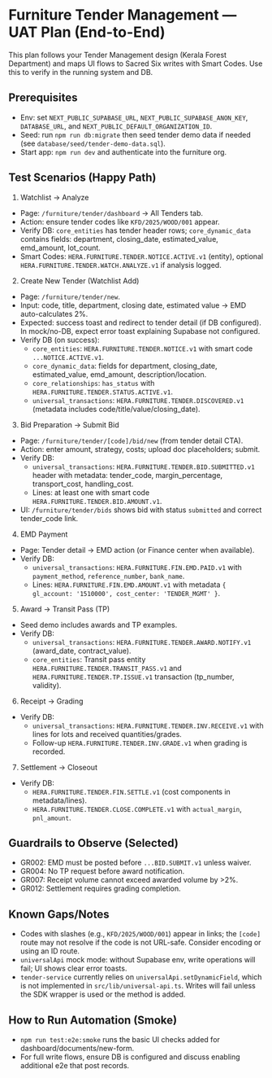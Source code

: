 # Furniture Tender Management — UAT Plan (End-to-End)

This plan follows your Tender Management design (Kerala Forest Department) and maps UI flows to Sacred Six writes with Smart Codes. Use this to verify in the running system and DB.

## Prerequisites
- Env: set `NEXT_PUBLIC_SUPABASE_URL`, `NEXT_PUBLIC_SUPABASE_ANON_KEY`, `DATABASE_URL`, and `NEXT_PUBLIC_DEFAULT_ORGANIZATION_ID`.
- Seed: run `npm run db:migrate` then seed tender demo data if needed (see `database/seed/tender-demo-data.sql`).
- Start app: `npm run dev` and authenticate into the furniture org.

## Test Scenarios (Happy Path)
1) Watchlist → Analyze
- Page: `/furniture/tender/dashboard` → All Tenders tab.
- Action: ensure tender codes like `KFD/2025/WOOD/001` appear.
- Verify DB: `core_entities` has tender header rows; `core_dynamic_data` contains fields: department, closing_date, estimated_value, emd_amount, lot_count.
- Smart Codes: `HERA.FURNITURE.TENDER.NOTICE.ACTIVE.v1` (entity), optional `HERA.FURNITURE.TENDER.WATCH.ANALYZE.v1` if analysis logged.

2) Create New Tender (Watchlist Add)
- Page: `/furniture/tender/new`.
- Input: code, title, department, closing date, estimated value → EMD auto-calculates 2%.
- Expected: success toast and redirect to tender detail (if DB configured). In mock/no-DB, expect error toast explaining Supabase not configured.
- Verify DB (on success):
  - `core_entities`: `HERA.FURNITURE.TENDER.NOTICE.v1` with smart code `...NOTICE.ACTIVE.v1`.
  - `core_dynamic_data`: fields for department, closing_date, estimated_value, emd_amount, description/location.
  - `core_relationships`: `has_status` with `HERA.FURNITURE.TENDER.STATUS.ACTIVE.v1`.
  - `universal_transactions`: `HERA.FURNITURE.TENDER.DISCOVERED.v1` (metadata includes code/title/value/closing_date).

3) Bid Preparation → Submit Bid
- Page: `/furniture/tender/[code]/bid/new` (from tender detail CTA).
- Action: enter amount, strategy, costs; upload doc placeholders; submit.
- Verify DB:
  - `universal_transactions`: `HERA.FURNITURE.TENDER.BID.SUBMITTED.v1` header with metadata: tender_code, margin_percentage, transport_cost, handling_cost.
  - Lines: at least one with smart code `HERA.FURNITURE.TENDER.BID.AMOUNT.v1`.
- UI: `/furniture/tender/bids` shows bid with status `submitted` and correct tender_code link.

4) EMD Payment
- Page: Tender detail → EMD action (or Finance center when available).
- Verify DB:
  - `universal_transactions`: `HERA.FURNITURE.FIN.EMD.PAID.v1` with `payment_method`, `reference_number`, `bank_name`.
  - Lines: `HERA.FURNITURE.FIN.EMD.AMOUNT.v1` with metadata `{ gl_account: '1510000', cost_center: 'TENDER_MGMT' }`.

5) Award → Transit Pass (TP)
- Seed demo includes awards and TP examples.
- Verify DB:
  - `universal_transactions`: `HERA.FURNITURE.TENDER.AWARD.NOTIFY.v1` (award_date, contract_value).
  - `core_entities`: Transit pass entity `HERA.FURNITURE.TENDER.TRANSIT_PASS.v1` and `HERA.FURNITURE.TENDER.TP.ISSUE.v1` transaction (tp_number, validity).

6) Receipt → Grading
- Verify DB:
  - `universal_transactions`: `HERA.FURNITURE.TENDER.INV.RECEIVE.v1` with lines for lots and received quantities/grades.
  - Follow-up `HERA.FURNITURE.TENDER.INV.GRADE.v1` when grading is recorded.

7) Settlement → Closeout
- Verify DB:
  - `HERA.FURNITURE.TENDER.FIN.SETTLE.v1` (cost components in metadata/lines).
  - `HERA.FURNITURE.TENDER.CLOSE.COMPLETE.v1` with `actual_margin`, `pnl_amount`.

## Guardrails to Observe (Selected)
- GR002: EMD must be posted before `...BID.SUBMIT.v1` unless waiver.
- GR004: No TP request before award notification.
- GR007: Receipt volume cannot exceed awarded volume by >2%.
- GR012: Settlement requires grading completion.

## Known Gaps/Notes
- Codes with slashes (e.g., `KFD/2025/WOOD/001`) appear in links; the `[code]` route may not resolve if the code is not URL-safe. Consider encoding or using an ID route.
- `universalApi` mock mode: without Supabase env, write operations will fail; UI shows clear error toasts.
- `tender-service` currently relies on `universalApi.setDynamicField`, which is not implemented in `src/lib/universal-api.ts`. Writes will fail unless the SDK wrapper is used or the method is added.

## How to Run Automation (Smoke)
- `npm run test:e2e:smoke` runs the basic UI checks added for dashboard/documents/new-form.
- For full write flows, ensure DB is configured and discuss enabling additional e2e that post records.

